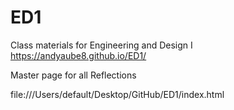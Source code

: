 # ED1
Class materials for Engineering and Design I
https://andyaube8.github.io/ED1/
 
Master page for all Reflections
 
file:///Users/default/Desktop/GitHub/ED1/index.html 
